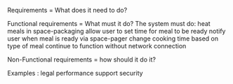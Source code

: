 Requirements = What does it need to do?

Functional requirements = What must it do?
	The system must do:
	  heat meals in space-packaging
	  allow user to set time for meal to be ready
	  notify user when meal is ready via space-pager
	  change cooking time based on type of meal
	  continue to function without network connection
	  

Non-Functional requirements = how should it do it?

  Examples : legal performance support security
  
<!--stackedit_data:
eyJoaXN0b3J5IjpbLTE2MzQ5MjAxMDNdfQ==
-->